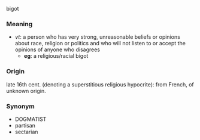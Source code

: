 bigot

### Meaning
+ _vt_: a person who has very strong, unreasonable beliefs or opinions about race, religion or politics and who will not listen to or accept the opinions of anyone who disagrees
    + __eg__: a religious/racial bigot

### Origin

late 16th cent. (denoting a superstitious religious hypocrite): from French, of unknown origin.

### Synonym

+ DOGMATIST
+ partisan
+ sectarian

